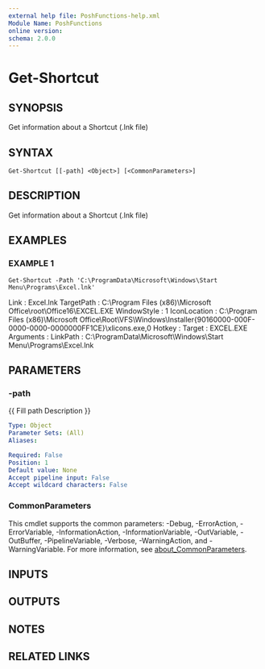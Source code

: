 ```yaml
---
external help file: PoshFunctions-help.xml
Module Name: PoshFunctions
online version:
schema: 2.0.0
---
```


# Get-Shortcut

## SYNOPSIS
Get information about a Shortcut (.lnk file)

## SYNTAX

```
Get-Shortcut [[-path] <Object>] [<CommonParameters>]
```

## DESCRIPTION
Get information about a Shortcut (.lnk file)

## EXAMPLES

### EXAMPLE 1
```
Get-Shortcut -Path 'C:\ProgramData\Microsoft\Windows\Start Menu\Programs\Excel.lnk'
```

Link         : Excel.lnk
TargetPath   : C:\Program Files (x86)\Microsoft Office\root\Office16\EXCEL.EXE
WindowStyle  : 1
IconLocation : C:\Program Files (x86)\Microsoft
            Office\Root\VFS\Windows\Installer\{90160000-000F-0000-0000-0000000FF1CE}\xlicons.exe,0
Hotkey       :
Target       : EXCEL.EXE
Arguments    :
LinkPath     : C:\ProgramData\Microsoft\Windows\Start Menu\Programs\Excel.lnk

## PARAMETERS

### -path
{{ Fill path Description }}

```yaml
Type: Object
Parameter Sets: (All)
Aliases:

Required: False
Position: 1
Default value: None
Accept pipeline input: False
Accept wildcard characters: False
```

### CommonParameters
This cmdlet supports the common parameters: -Debug, -ErrorAction, -ErrorVariable, -InformationAction, -InformationVariable, -OutVariable, -OutBuffer, -PipelineVariable, -Verbose, -WarningAction, and -WarningVariable. For more information, see [about_CommonParameters](http://go.microsoft.com/fwlink/?LinkID=113216).

## INPUTS

## OUTPUTS

## NOTES

## RELATED LINKS
